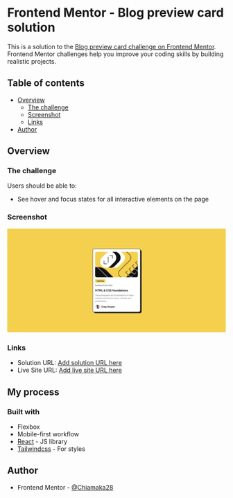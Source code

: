 # Frontend Mentor - Blog preview card solution

This is a solution to the [Blog preview card challenge on Frontend Mentor](https://www.frontendmentor.io/challenges/blog-preview-card-ckPaj01IcS). Frontend Mentor challenges help you improve your coding skills by building realistic projects.

## Table of contents

- [Overview](#overview)
  - [The challenge](#the-challenge)
  - [Screenshot](#screenshot)
  - [Links](#links)
- [Author](#author)

## Overview

### The challenge

Users should be able to:

- See hover and focus states for all interactive elements on the page

### Screenshot

![](./public/blog-preview-card.png)

### Links

- Solution URL: [Add solution URL here](https://github.com/chiamaka28/fem-blog-preview-card)
- Live Site URL: [Add live site URL here](https://fem-blog-preview-card-lac.vercel.app/)

## My process

### Built with

- Flexbox
- Mobile-first workflow
- [React](https://reactjs.org/) - JS library
- [Tailwindcss](https://tailwindcss.com/) - For styles

## Author

- Frontend Mentor - [@Chiamaka28](https://www.frontendmentor.io/home)
